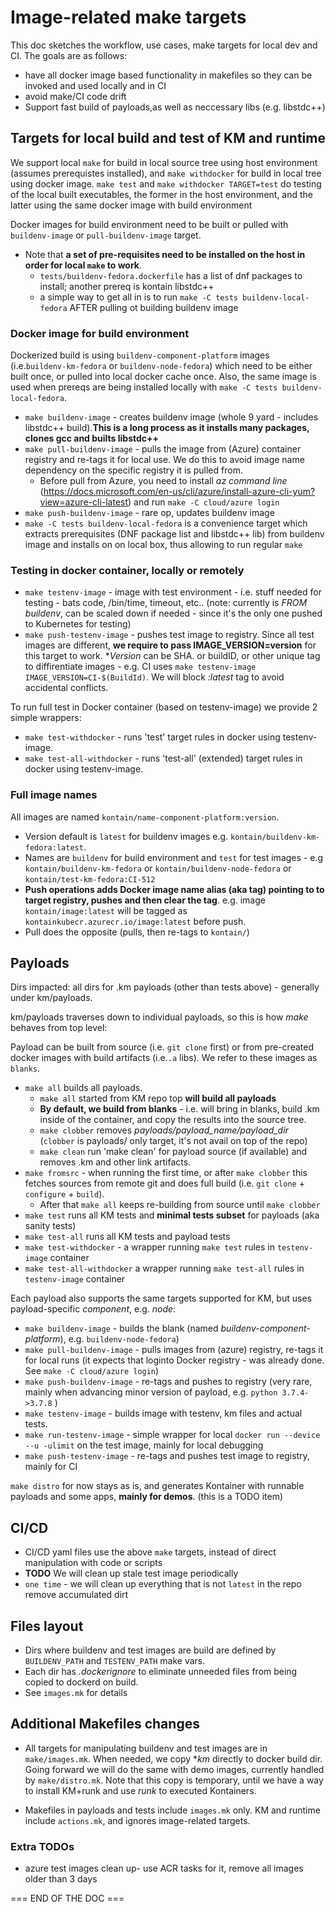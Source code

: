 # Image-related make targets

This doc sketches the workflow, use cases, make targets for local dev and CI.  The goals are as follows:

* have all docker image based functionality in makefiles so they can be invoked and used locally and in CI
* avoid make/CI code drift
* Support fast build of payloads,as well as neccessary libs (e.g. libstdc++)

## Targets for local build and test of KM and runtime

We support local `make` for build in local source tree using host environment (assumes prerequistes installed), and `make withdocker` for build in local tree using docker image.
`make test` and `make withdocker TARGET=test` do testing of the local built executables, the former in the host environment, and the latter using the same docker image with build environment

Docker images for build environment need to be built or pulled with `buildenv-image` or `pull-buildenv-image` target.

* Note that **a set of pre-requisites need to be installed on the host in order for local `make` to work**.
  * `tests/buildenv-fedora.dockerfile` has a list of dnf packages to install; another prereq is kontain libstdc++
  * a simple way to get all in is to run `make -C tests buildenv-local-fedora` AFTER pulling ot building buildenv image

### Docker image for build environment

Dockerized build is using `buildenv-component-platform` images (i.e.`buildenv-km-fedora` or `buildenv-node-fedora`) which need to be either built once, or pulled into local docker cache once. Also, the same image is used when prereqs are being installed locally with `make -C tests buildenv-local-fedora`.

* `make buildenv-image` - creates buildenv image (whole 9 yard  - includes libstdc++ build).**This is a long process as it installs many packages, clones gcc and builts libstdc++**
* `make pull-buildenv-image` - pulls the image from (Azure) container registry and re-tags it for local use. We do this to avoid image name dependency on the specific registry it is pulled from.
  * Before pull from Azure, you need to install *az command line* (https://docs.microsoft.com/en-us/cli/azure/install-azure-cli-yum?view=azure-cli-latest) and run `make -C cloud/azure login`
* `make push-buildenv-image` - rare op, updates buildenv image
* `make -C tests buildenv-local-fedora` is a convenience target which extracts prerequisites (DNF package list and libstdc++ lib) from buildenv image and installs on on local box, thus allowing to run regular `make`

### Testing in docker container, locally or remotely

* `make testenv-image` - image with test environment - i.e. stuff needed for testing - bats code, /bin/time, timeout, etc.. (note: currently is *FROM buildenv*, can be scaled down if needed - since it's the only one pushed to Kubernetes for testing)
* `make push-testenv-image` - pushes test image to registry. Since all test images are different, **we require to pass IMAGE_VERSION=version** for this target to work. **Version* can be SHA. or buildID, or other unique tag to diffirentiate images - e.g. CI uses `make testenv-image IMAGE_VERSION=CI-$(BuildId)`. We will block *:latest* tag to avoid accidental conflicts.

To run full test in Docker container (based on testenv-image) we provide 2 simple wrappers:

* `make test-withdocker` - runs 'test' target rules in docker using testenv-image.
* `make test-all-withdocker` - runs 'test-all' (extended) target rules in docker using testenv-image.

### Full image names

All images are named `kontain/name-component-platform:version`.

* Version default  is `latest` for buildenv images e.g. `kontain/buildenv-km-fedora:latest`.
* Names are `buildenv` for build environment and `test` for test images - e.g `kontain/buildenv-km-fedora` or `kontain/buildenv-node-fedora` or `kontain/test-km-fedora:CI-512`
* **Push operations adds Docker image name alias (aka tag) pointing to to target registry, pushes and then clear the tag**. e.g. image `kontain/image:latest` will be tagged as `kontainkubecr.azurecr.io/image:latest` before push.
* Pull does the opposite (pulls, then re-tags to `kontain/`)

## Payloads

Dirs impacted: all dirs for .km payloads (other than tests above) - generally under km/payloads.

km/payloads traverses down to individual payloads, so this is how *make* behaves from top level:

Payload can be built from source (i.e. `git clone` first) or from pre-created docker images with build artifacts (i.e.`.a` libs). We refer to these images as `blanks`.

* `make all` builds all payloads.
  * `make all` started from KM repo top **will build all payloads**
  * **By default, we build from blanks** - i.e. will bring in blanks, build .km inside of the container, and copy the results into the source tree.
  * `make clobber` removes *payloads/payload_name/payload_dir* (`clobber` is payloads/ only target, it's not avail on top of the repo)
  * `make clean` run 'make clean' for payload source (if available) and removes .km and other link artifacts.
* `make fromsrc` - when running the first time, or after `make clobber` this fetches sources from remote git and does full build (i.e. `git clone` + `configure` + `build`).
  * After that `make all` keeps re-building from source until `make clobber`
* `make test` runs all KM tests and **minimal tests subset** for payloads (aka sanity tests)
* `make test-all` runs all KM tests and payload tests
* `make test-withdocker` - a wrapper running `make test` rules in `testenv-image` container
* `make test-all-withdocker` a wrapper running `make test-all` rules in `testenv-image` container

Each payload also supports the same targets supported for KM, but uses payload-specific *component*, e.g. *node*:

* `make buildenv-image` - builds the blank (named *buildenv-component-platform*), e.g. `buildenv-node-fedora`)
* `make pull-buildenv-image` - pulls images from (azure) registry, re-tags it for local runs (it expects that loginto Docker registry - was already done. See `make -C cloud/azure login`)
* `make push-buildenv-image` - re-tags and pushes to registry (very rare, mainly when advancing minor version of payload, e.g. `python 3.7.4->3.7.8` )
* `make testenv-image` - builds image with testenv, km files and actual tests.
* `make run-testenv-image` - simple wrapper for local `docker run --device --u -ulimit` on the test image, mainly for local debugging
* `make push-testenv-image` - re-tags and pushes test image to registry, mainly for CI

`make distro` for now stays as is, and generates Kontainer with runnable payloads and some apps, **mainly for demos**. (this is a TODO  item)

## CI/CD

* CI/CD yaml files  use the above `make` targets, instead of direct manipulation with code or scripts
* **TODO** We will clean up stale test image periodically
* `one time` - we will clean up everything that is not `latest` in the repo remove accumulated dirt

## Files layout

* Dirs where buildenv and test images are build are defined by `BUILDENV_PATH` and `TESTENV_PATH` make vars.
* Each dir has *.dockerignore* to eliminate unneeded files from being copied to dockerd on build.
* See `images.mk` for details

## Additional Makefiles changes

* All targets for manipulating buildenv and test images are in `make/images.mk`. When needed, we copy **km* directly to docker build dir. Going forward we will do the same with demo images, currently handled by `make/distro.mk`.
Note that this copy is temporary, until  we have a way to install KM+runk and use *runk* to executed Kontainers.

* Makefiles in payloads and tests include `images.mk` only. KM and runtime include `actions.mk`, and ignores image-related targets.

### Extra TODOs

* azure test images clean up- use ACR tasks for it, remove all images older than 3 days

=== END OF THE DOC ===
